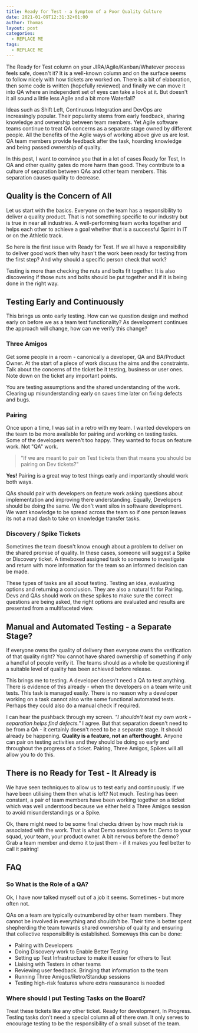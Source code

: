 ```yaml
---
title: Ready for Test - a Symptom of a Poor Quality Culture 
date: 2021-01-09T12:31:32+01:00
author: Thomas
layout: post
categories:
  - REPLACE ME
tags:
  - REPLACE ME
---
```

The Ready for Test column on your JIRA/Agile/Kanban/Whatever process feels safe, doesn't it?
It is a well-known column and on the surface seems to follow nicely with how tickets are worked on.
There is a bit of elaboration, then some code is written (hopefully reviewed) and finally
we can move it into QA where an independent set of eyes can take a look at it. But doesn't it
all sound a little less Agile and a bit more Waterfall?

Ideas such as Shift Left, Continuous Integration and DevOps are increasingly popular. Their popularity
stems from early feedback, sharing knowledge and ownership between team members. Yet Agile software
teams continue to treat QA concerns as a separate stage owned by different people. All the benefits of
the Agile ways of working above give us are lost. QA team members provide feedback after the task,
hoarding knowledge and being passed ownership of quality.

In this post, I want to convince you that in a lot of cases Ready for Test, In QA and other quality
gates do more harm than good. They contribute to a culture of separation between QAs and other team
members. This separation causes quality to decrease.

## Quality is the Concern of All

Let us start with the basics. Everyone on the team has a responsibility to deliver a quality product.
That is not something specific to our industry but is true in near all industries. A well-performing team
works together and helps each other to achieve a goal whether that is a successful Sprint in IT or
on the Athletic track.

So here is the first issue with Ready for Test. If we all have a responsibility to deliver good work then why
hasn't the work been ready for testing from the first step? And why should a specific person check that work?

Testing is more than checking the nuts and bolts fit together. It is also discovering if those nuts and bolts
should be put together and if it is being done in the right way.

## Testing Early and Continuously

This brings us onto early testing. How can we question design and method early on before we as a team
test functionality? As development continues the approach will change, how can we verify this change?

### Three Amigos

Get some people in a room - canonically a developer, QA and BA/Product Owner. At the start of a piece of work
discuss the aims and the constraints. Talk about the concerns of the ticket be it testing, business or user ones.
Note down on the ticket any important points.

You are testing assumptions and the shared understanding of the work. Clearing up misunderstanding early on
saves time later on fixing defects and bugs.

### Pairing

Once upon a time, I was sat in a retro with my team. I wanted developers on the team to be more available for pairing
and working on testing tasks. Some of the developers weren't too happy. They wanted to focus on feature work. Not
"QA" work.

> "If we are meant to pair on Test tickets then that means you should be pairing on Dev tickets?"

**Yes!** Pairing is a great way to test things early and importantly should work both ways.

QAs should pair with developers on feature work asking questions about implementation and improving there understanding.
Equally, Developers should be doing the same. We don't want silos in software development. We want knowledge to be spread
across the team so if one person leaves its not a mad dash to take on knowledge transfer tasks.

### Discovery / Spike Tickets

Sometimes the team doesn't know enough about a problem to deliver on the shared promise of quality. In these cases, someone
will suggest a Spike or Discovery ticket. A timeboxed assigned task to someone to investigate and return with more
information for the team so an informed decision can be made.

These types of tasks are all about testing. Testing an idea, evaluating options and returning a conclusion. They are also
a natural fit for Pairing. Devs and QAs should work on these spikes to make sure the correct questions are being asked,
the right options are evaluated and results are presented from a multifaceted view.

## Manual and Automated Testing - a Separate Stage?

If everyone owns the quality of delivery then everyone owns the verification of that quality right? You cannot have shared
ownership of something if only a handful of people verify it. The teams should as a whole be questioning if a suitable
level of quality has been achieved before release.

This brings me to testing. A developer doesn't need a QA to test anything. There is evidence of this already - when the
developers on a team write unit tests. This task is managed easily. There is no reason why a developer working on a task
cannot also write some functional automated tests. Perhaps they could also do a manual check if required.

I can hear the pushback through my screen. *"I shouldn't test my own work - separation helps find defects."* I agree. But that
separation doesn't need to be from a QA - it certainly doesn't need to be a separate stage. It should already be happening.
**Quality is a feature, not an afterthought.** Anyone can pair on testing activities and they should be doing so early and throughout
the progress of a ticket. Pairing, Three Amigos, Spikes will all allow you to do this.

## There is no Ready for Test - It Already is

We have seen techniques to allow us to test early and continuously. If we have been utilising them then what is left? Not much.
Testing has been constant, a pair of team members have been working together on a ticket which was well understood because we
either held a Three Amigos session to avoid misunderstandings or a Spike.

Ok, there might need to be some final checks driven by how much risk is associated with the work. That is what Demo sessions are for.
Demo to your squad, your team, your product owner. A bit nervous before the demo? Grab a team member and demo it to just them -
if it makes you feel better to call it pairing!

## FAQ

### So What is the Role of a QA?

Ok, I have now talked myself out of a job it seems. Sometimes - but more often not.

QAs on a team are typically outnumbered by other team members. They cannot be involved in everything
and shouldn't be. Their time is better spent shepherding the team towards shared ownership of quality and
ensuring that collective responsibility is established. Someways this can be done:

* Pairing with Developers
* Doing Discovery work to Enable Better Testing
* Setting up Test Infrastructure to make it easier for others to Test
* Liaising with Testers in other teams
* Reviewing user feedback. Bringing that information to the team
* Running Three Amigos/Retro/Standup sessions
* Testing high-risk features where extra reassurance is needed

### Where should I put Testing Tasks on the Board?

Treat these tickets like any other ticket. Ready for development, In Progress. Testing tasks don't need a special
column all of there own. It only serves to encourage testing to be the responsibility of a small subset of
the team.